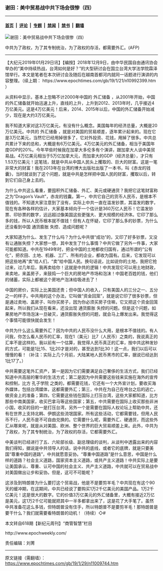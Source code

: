 ### 谢田：美中贸易战中共下场会很惨（四）

---

#### [首页](../../../..?n11009744) &nbsp;|&nbsp; [评论](../../../../../epoch-comment?n11009744) &nbsp;|&nbsp; [专题](../../../../../epoch-special?n11009744) &nbsp;|&nbsp; [禁闻](../../../../../epoch-news?n11009744) &nbsp;|&nbsp; [禁书](../../../../../books?n11009744) &nbsp;|&nbsp; [翻墙](https://github.com/gfw-breaker/nogfw/blob/master/README.md?n11009744)


<div><img alt="谢田：美中贸易战中共下场会很惨（四）" class="attachment-djy_600_400 size-djy_600_400 wp-post-image" src="https://i.epochtimes.com/assets/uploads/2019/01/20170809-dalufuhao1-600x400.jpg"/>
<div class="caption">
 <p>
  中共为了政权，为了其专制统治，为了政权的存活，都需要外汇。(AFP)
 </p>
</div></div><hr/><div class="post_content" id="artbody" itemprop="articleBody">
 <!-- article content begin -->
 <p>
  【大纪元2019年01月29日讯】【编按】2018年12月9日，由中华民国自由通讯协会举办的“美中持续热战，台湾如何是好？”的大型研讨会在国立台湾大学法学院霖泽馆举行。本文是笔者在本次研讨会及随后在越南首都河内就同一话题进行演讲的内容整理。（续上期：
  <ok href="https://www.epochtimes.com/gb/19/1/21/n10992399.htm">
   https://www.epochtimes.com/gb/19/1/21/n10992399.htm
  </ok>
  ）
 </p>
 <p>
  从资料中显示，基本上忽略不计2000年中国的
  <ok href="https://www.epochtimes.com/gb/tag/%E5%A4%96%E6%B1%87%E5%82%A8%E5%A4%87.html">
   外汇储备
  </ok>
  ，从2001年开始，中国的外汇储备就开始迅速上升，直线的上升，上升到2012、2013年时，几乎接近4万亿美元。这是4万亿美元！后来，2014、2015年以后，中国的外汇储备开始减少，现在是大约3万亿美元。
 </p>
 <p>
  我不知道大家对这3万亿美元，有没有什么概念。美国每年的经济总量，大概是20万亿美元。中共的
  <ok href="https://www.epochtimes.com/gb/tag/%E5%A4%96%E6%B1%87%E5%82%A8%E5%A4%87.html">
   外汇储备
  </ok>
  ，就是对美国的贸易顺差，逐年累计起来的。现在它是3万亿美元，当然它已经用掉很多了，它对外投资、花钱，用掉了很多。中共总共累计下来的总和，大概是有6万亿美元。4万亿美元的外汇储备，相当于美国年度GDP的20%。今年早些时候我在加拿大多伦多有个演讲，跟加拿大人谈中美贸易战。4万亿美元相当于5万亿加拿大元，而加拿大的GDP（经济总量），才只有1.53万亿美元！这笔钱，就是中共从中国人民头上攫取的、巨大的财富。这是一笔非常大的财富！我在2013年在台湾的博大出版社出版了一本书，叫《赤龙的钱囊》，当时就谈到了这个问题，就是中共是怎样把中国人民的财富，攫取以后，转到它们自己身上去的。
 </p>
 <p>
  为什么中共这么看重，要囤积外汇储备、外汇、美元或硬通货？我把它这笔财富称之为“Dragon’s Vault”，赤龙的钱囊。第一，中共它自己的货币人民币，是根本不值钱的。不知道大家注意到了没有，实际上中共一直在滥发钞票，其滥发的数字，现在有各种各样的估计，大家基本倾向于一个估计是360万亿人民币！它滥发钞票、印钞票的数字，远远超过像美国这些更强大、更大规模的经济体。它印了那么多的钱，所以人民币根本就不值钱！但有人在怀疑，它印了那么多的钞票，为什么还没看到中国
  <ok href="https://www.epochtimes.com/gb/tag/%E9%80%9A%E8%B4%A7%E8%86%A8%E8%83%80.html">
   通货膨胀
  </ok>
  失控、造成问题呢？
 </p>
 <p>
  大家知道为什么、发生了什么吗？为什么中共很“成功”的，又印了好多钞票，又没有让通胀失控？大家想一想，其中发生了什么事情？中共它做了另外一件事，大家可能都知道。中共在1949年时，把全中国的土地都收归国有，通过所谓的“公有化”，把农田、土地、机器、工厂、所有的企业，都收为国有。后来，它发现可以把这些地再“卖”给人们，“卖”给中国人民。换句话说，比如说你的土地，我把它抢过来，过几年后，我再卖给你！这就是中共的逻辑！中共发现它可以用土地财政，来卖地，来盖房子，来鼓捣一个巨大的房地产市场和泡沫！中国老百姓的钱，他们的储蓄，实际上都被这个房地产泡沫给吸进去了！
 </p>
 <p>
  中国的房价，实际上比美国还贵；但中国人的收入，只有美国人的三分之一、五分之一的样子。中共用的这个办法，它叫做“资金回笼”，就是说它印了很多钞票，但是通过卖地、盖房子、叫你买房子，因为你必须买房子住嘛，它又把这个资金回笼起来，所以我们从现在看来，还没出现
  <ok href="https://www.epochtimes.com/gb/tag/%E9%80%9A%E8%B4%A7%E8%86%A8%E8%83%80.html">
   通货膨胀
  </ok>
  失控的问题。但是这个问题，如果房地产市场泡沫一旦破灭，通货膨胀失控的问题，就会马上爆发出来。我觉得这个事情可能很快就会发生！
 </p>
 <p>
  中共为什么这么需要外汇？因为中共的人民币没什么大用，是根本不值钱的。有人问我，你怎么看人民币的汇率，现在1（美元）比7（人民币）之类的，我说真正的汇率不是这样的。我以前有一个估算，我觉得人民币真正的汇率，按中共这种发钞的方式，可能是1比15、1比20才是对的，甚至达到1比30！这一点，我们以后可以慢慢的看！（补注：实际上几个月前，大陆某地人民币黑市的汇率，据说已经达到1比17了。）
 </p>
 <p>
  中共需要这笔外汇资产，第一是因为它们需要满足自己奢侈的生活方式，我们已经知道中共高层的奢华的生活方式；第二是因为中共需要这些钱来实施在海外的宣传和控制，比方
  <ok href="https://www.epochtimes.com/gb/tag/%E5%AD%94%E5%AD%90%E5%AD%A6%E9%99%A2.html">
   孔子学院
  </ok>
  之类的，都需要花钱，它还有一个大外宣计划，要收买海外媒体，包括台湾媒体，这都需要外汇；第三，中共在为自己在垮台之后的逃亡，做资金上的准备；第四，它需要这些钱在国际上打压台湾，这些大家都知道，比方那些中南美国家，收买巴拿马等这些国家；第五，中共需要在国际上收买那些非洲小国，收买的目的一是打压台湾，另外一个是需要在国际人权论坛上帮助中共，还有在世界上支持北韩、伊朗这些流氓国家。所有这些活动，它都需要钱，但用人民币不行，人民币是不可自由兑换的。它需要什么呢，需要外汇、硬通货，而这些外汇从哪来呢，就是从对美国、欧洲、整个世界的巨大贸易顺差上来。此外，中共为了政权，为了其专制统治，为了政权的存活，它都需要外汇。
 </p>
 <p>
  中美谈判已经进行了五、六轮部长级、副总理级的谈判，从谈判中透露出来的内容我们得知，据说是中共领导人的话，说中共的底线，或者它的底牌，就是只要美国“尊重中国的道路”，中共就愿意妥协。“尊重中国道路”是什么意思，中国是什么样的道路？社会主义道路，国家资本主义道路，或共产主义道路！中共实际上是要让美国承认、尊重、认可中国的社会主义、共产主义道路，中共就可以在贸易战中对美国做出让步和妥协。但是，这可不可能呢？
 </p>
 <p>
  这涉及到特朗普为什么要打这个贸易战，他是不是要剪羊毛？中共现在有这个90天的缓冲期，在这期间，中共已经说了要购买1万2千亿美元的美国产品。1万2千亿美元！这是很大的数字。它的价值3万亿美元的外汇储备里，大概有接近2万亿是美元，这1万2千亿可能就把其中一半多都拿出来了，这是花了大手笔了。虽然中共准备花这么多钱，但特朗普没有住手，所以特朗普不是要剪羊毛！那特朗普是要干什么？我们就需要看特朗普的动机！（待续）◇#
 </p>
 <p>
  本文转自618期【新纪元周刊】“商管智慧”栏目
 </p>
 <p>
  <ok href="http://www.epochweekly.com/">
   http://www.epochweekly.com/
  </ok>
 </p>
 <p>
  责任编辑：刘菁
 </p>
 <!-- article content end -->
 <div id="below_article_ad">
 </div>
</div>


---

原文链接（需翻墙）：https://www.epochtimes.com/gb/19/1/29/n11009744.htm